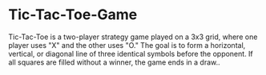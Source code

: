 # Tic-Tac-Toe-Game
Tic-Tac-Toe is a two-player strategy game played on a 3x3 grid, where one player uses "X" and the other uses "O." The goal is to form a horizontal, vertical, or diagonal line of three identical symbols before the opponent. If all squares are filled without a winner, the game ends in a draw..

